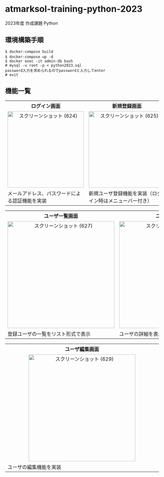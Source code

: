 # atmarksol-training-python-2023
2023年度 作成課題 Python

## 環境構築手順  
```
$ docker-compose build
$ docker-compose up -d　　
$ docker exec -it admin-db bash
# mysql -u root -p < python2023.sql
password入力を求められるのでpasswordと入力してenter
# exit  
```

## 機能一覧
<table>
    <tr>
        <th width="500">ログイン画面</th>
        <th width="500">新規登録画面</th>
    </tr>
    <tr>
        <td align="center">
          <img width="250" alt="スクリーンショット (624)" src="https://github.com/sakotayuya/atmarksol-training-python-2023/assets/103469048/a6accc9c-24bc-478a-b215-43b2a2fdb4e7">
        </td>
        <td align="center">
          <img width="250" alt="スクリーンショット (625)" src="https://github.com/sakotayuya/atmarksol-training-python-2023/assets/103469048/f7cd69e8-c032-4d5b-bc8f-4824f9b0970d">
        </td>
    </tr>
    <tr>
        <td>
            メールアドレス、パスワードによる認証機能を実装
        </td>
        <td>
            新規ユーザ登録機能を実装（ログイン時はメニューバー付き）
        </td>
    </tr>
</table>  

<table>
    <tr>
        <th width="500">ユーザ一覧画面</th>
        <th width="500">ユーザ詳細画面</th>
    </tr>
    <tr>
        <td align="center">
            <img width="350" alt="スクリーンショット (627)" src="https://github.com/sakotayuya/atmarksol-training-python-2023/assets/103469048/c2b89f4e-404b-4f70-9d8e-a37a0b6f64a0">
        </td>
        <td align="center">
            <img width="350" alt="スクリーンショット (628)" src="https://github.com/sakotayuya/atmarksol-training-python-2023/assets/103469048/dd60b5ca-70da-422f-b9f0-312ab6898eca">
        </td>
    </tr>
    <tr>
        <td>
            登録ユーザの一覧をリスト形式で表示 
        </td>
        <td>
            ユーザの詳細を表示
        </td>
    </tr>
</table>  

<table>
    <tr>
        <th width="500">ユーザ編集画面</th>
    </tr>
    <tr>
        <td align="center">
            <img width="350" alt="スクリーンショット (629)" src="https://github.com/sakotayuya/atmarksol-training-python-2023/assets/103469048/e33191cf-2420-4664-a443-3f94e3742181">
        </td>
    </tr>
    <tr>
        <td>
            ユーザの編集機能を実装
        </td>
    </tr>
</table>

